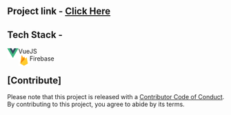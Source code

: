 
## Project link - [Click Here](https://configure-your-coverbook.web.app/) 

## Tech Stack -
VueJS <img  align="left"  alt="Vue"  width="26px"  src="https://raw.githubusercontent.com/github/explore/80688e429a7d4ef2fca1e82350fe8e3517d3494d/topics/vue/vue.png"  /> <br />
Firebase <img  align="left"  alt="Vue"  width="26px"  src="https://raw.githubusercontent.com/github/explore/80688e429a7d4ef2fca1e82350fe8e3517d3494d/topics/firebase/firebase.png"  /> <br />

## [Contribute]

Please note that this project is released with a [Contributor Code of Conduct](CODE_OF_CONDUCT.md). By contributing to this project, you agree to abide by its terms.



